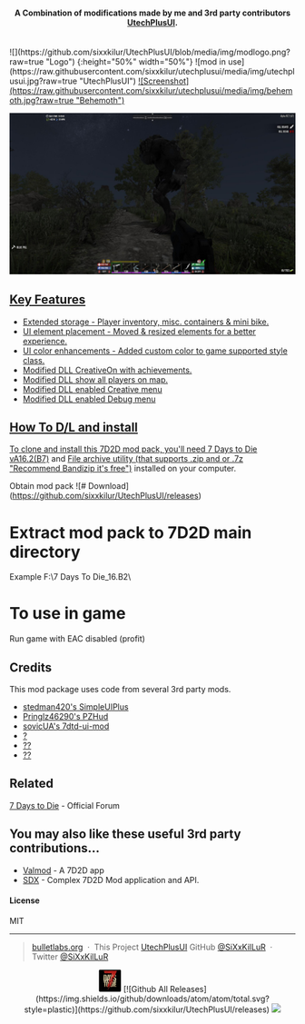 
<h4 align="center">A Combination of modifications made by me and 3rd party contributors<a href="http://www.bulletlabs.org/7d2d" target="_blank"> UtechPlusUI</a>.</h4>
<br>
![](https://github.com/sixxkilur/UtechPlusUI/blob/media/img/modlogo.png?raw=true "Logo") {:height="50%" width="50%"}
![mod in use](https://raw.githubusercontent.com/sixxkilur/utechplusui/media/img/utechplusui.jpg?raw=true "UtechPlusUI") <a href="https://utechplusui">
![Screenshot](https://raw.githubusercontent.com/sixxkilur/utechplusui/media/img/behemoth.jpg?raw=true "Behemoth")

![screenshot](https://raw.githubusercontent.com/sixxkilur/utechplusui/media/img/behemoth.jpg?raw=true )

## Key Features

* Extended storage - Player inventory, misc. containers & mini bike.
* UI element placement - Moved & resized elements for a better experience.
* UI color enhancements - Added custom color to game supported style class.
* Modified DLL CreativeOn with achievements.
* Modified DLL show all players on map.
* Modified DLL enabled Creative menu
* Modified DLL enabled Debug menu

## How To D/L and install

To clone and install this 7D2D mod pack, you'll need [7 Days to Die vA16.2(B7)](http://store.steampowered.com/app/251570/7_Days_to_Die/) and [File archive utility (that supports .zip and or .7z "Recommend Bandizip it's free")](https://www.bandisoft.com/bandizip/) installed on your computer.

Obtain mod pack
![# Download] (https://github.com/sixxkilur/UtechPlusUI/releases)

# Extract mod pack to 7D2D main directory
Example F:\7 Days To Die_16.B2\

# To use in game
Run game with EAC disabled (profit)

## Credits

This mod package uses code from several 3rd party mods.

- [stedman420's SimpleUIPlus](https://7daystodie.com/forums/showthread.php?67506-Simple-UI-Plus/)
- [Pringlz46290's PZHud](http://www.nexusmods.com/7daystodie/mods/77/?)
- [sovicUA's 7dtd-ui-mod](https://github.com/sovicUA/7dtd-ui-mod)
- [?](http:///)
- [??](https:///)
- [??](https:///)

## Related

[7 Days to Die](https://7daystodie.com/forums/forumdisplay.php?7-7-Days-to-Die-PC) - Official Forum

## You may also like these useful 3rd party contributions...

- [Valmod](https://) - A 7D2D app
- [SDX](https://7daystodie.com/forums/forumdisplay.php?82-SDX-Tool) - Complex 7D2D Mod application and API.

#### License

MIT

---

> [bulletlabs.org](https://www.bulletlabs.org) &nbsp;&middot;&nbsp;
> This Project [UtechPlusUI](https://sixxkilur.github.io/UtechPlusUI/)
> GitHub [@SiXxKilLuR](https://github.com/sixxkilur) &nbsp;&middot;&nbsp;
> Twitter [@SiXxKilLuR](https://twitter.com/SiXxKilLuR)

<p align="center">
<img src="https://raw.githubusercontent.com/sixxkilur/utechplusui/media/img/7d2d.png" alt="game logo">
[![Github All Releases](https://img.shields.io/github/downloads/atom/atom/total.svg?style=plastic)](https://github.com/sixxkilur/UtechPlusUI/releases)
<a href="https://www.paypal.me/sixxkillur"><img src="https://img.shields.io/badge/Donate-PayPal-green.svg"></a>
</p>
